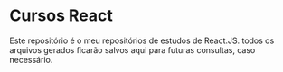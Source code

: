 # Cursos React

Este repositório é o meu repositórios de estudos de React.JS. todos os arquivos gerados ficarão salvos aqui para futuras consultas, caso necessário.
